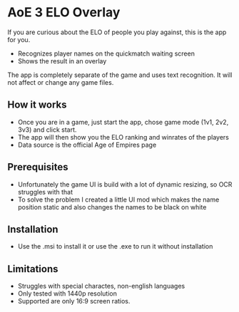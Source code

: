 # AoE 3 ELO Overlay

If you are curious about the ELO of people you play against, this is the app for you.
- Recognizes player names on the quickmatch waiting screen 
- Shows the result in an overlay

The app is completely separate of the game and uses text recognition. It will not affect or change any game files.

## How it works
* Once you are in a game, just start the app, chose game mode (1v1, 2v2, 3v3) and click start.
* The app will then show you the ELO ranking and winrates of the players
* Data source is the official Age of Empires page

## Prerequisites
* Unfortunately the game UI is build with a lot of dynamic resizing, so OCR struggles with that
* To solve the problem I created a little UI mod which makes the name position static and also changes the names to be black on white

## Installation
* Use the .msi to install it or use the .exe to run it without installation 

## Limitations
* Struggles with special charactes, non-english languages
* Only tested with 1440p resolution
* Supported are only 16:9 screen ratios.


